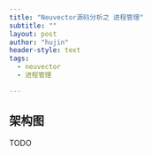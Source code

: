 ```yaml
---
title: "Neuvector源码分析之 进程管理"
subtitle: ""
layout: post
author: "hujin"
header-style: text
tags:
  - neuvector
  - 进程管理

---
```



## 架构图
TODO
